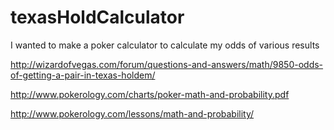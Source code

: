 # texasHoldCalculator
I wanted to make a poker calculator to calculate my odds of various results


http://wizardofvegas.com/forum/questions-and-answers/math/9850-odds-of-getting-a-pair-in-texas-holdem/

http://www.pokerology.com/charts/poker-math-and-probability.pdf

http://www.pokerology.com/lessons/math-and-probability/
